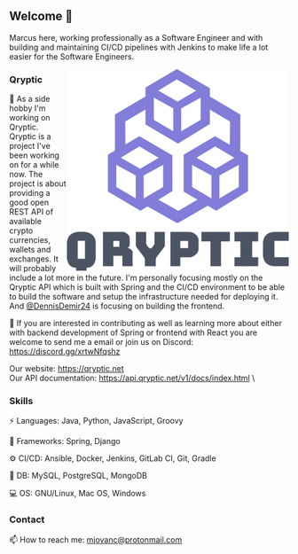 ## Welcome 👋

Marcus here, working professionally as a Software Engineer and with building and maintaining CI/CD pipelines with Jenkins to make life a lot easier for the Software Engineers.

<a href="https://aimeos.org/">
    <img src="./qryptic-logo.png" width="400" align="right">
</a>

### Qryptic

🔭 As a side hobby I'm working on Qryptic. Qryptic is a project I've been working on for a while now. The project is about providing a good open REST API of available crypto currencies, wallets and exchanges. It will probably include a lot more in the future. I'm personally focusing mostly on the Qryptic API which is built with Spring and the CI/CD environment to be able to build the software and setup the infrastructure needed for deploying it. And [@DennisDemir24](https://github.com/DennisDemir24) is focusing on building the frontend.

🌱 If you are interested in contributing as well as learning more about either with backend development of Spring or frontend with React you are welcome to send me a email or join us on Discord: https://discord.gg/xrtwNfqshz 

Our website: https://qryptic.net \
Our API documentation: https://api.qryptic.net/v1/docs/index.html \

### Skills

⚡ Languages: Java, Python, JavaScript, Groovy

🔌 Frameworks: Spring, Django

⚙️ CI/CD: Ansible, Docker, Jenkins, GitLab CI, Git, Gradle

💾 DB: MySQL, PostgreSQL, MongoDB

💻 OS: GNU/Linux, Mac OS, Windows


### Contact

📫 How to reach me: mjovanc@protonmail.com 




